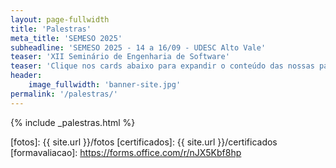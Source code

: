 ```yaml
---
layout: page-fullwidth
title: 'Palestras'
meta_title: 'SEMESO 2025'
subheadline: 'SEMESO 2025 - 14 a 16/09 - UDESC Alto Vale'
teaser: 'XII Seminário de Engenharia de Software'
teaser: 'Clique nos cards abaixo para expandir o conteúdo das nossas palestras!'
header:
    image_fullwidth: 'banner-site.jpg'
permalink: '/palestras/'
---
```


{% include _palestras.html %}

[mgf]: http://lattes.cnpq.br/9540472751590233
[fds]: http://lattes.cnpq.br/9532186865794326
[mhf]: http://lattes.cnpq.br/2665316828133413
[ceavi]: http://www.ceavi.udesc.br
[carlospantoja]: http://lattes.cnpq.br/4343654212657424
[nilsonlazarin]: http://lattes.cnpq.br/4304954704049203
[andregomes]: https://www.linkedin.com/in/andr%C3%A9luizcordeirogomes/
[av]: http://lattes.cnpq.br/3827444548540732
[panorama]: https://www.panoramasistemas.com.br
[cab]: http://lattes.cnpq.br/4906389456471521
[visitapanorama]: https://forms.office.com/r/wzEHTnceRq
[mf]: https://www.linkedin.com/in/manoella-felippe-558046269/
[mefe]: https://www.linkedin.com/in/maria-eduarda-m%C3%BCller-ermes/
[tba]: https://www.linkedin.com/in/thaiane-almeida/
[pm]: http://lattes.cnpq.br/2530478080816147

[fotos]: {{ site.url }}/fotos
[certificados]: {{ site.url }}/certificados
[formavaliacao]: https://forms.office.com/r/nJX5Kbf8hp

